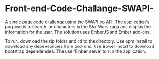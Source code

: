 # Front-end-Code-Challange-SWAPI-
A single page code challenge using the SWAPI.co API. The application's purpose is to search for characters in the Star Wars saga and display the information for the user. The solution uses EmberJS and Ember add-ons. 




To run, download the zip folder and cd to the directory. Use npm install to download any dependancies from add-ons. Use Bower install to download bootstrap dependencies. The use 'Ember serve' to run the application.


